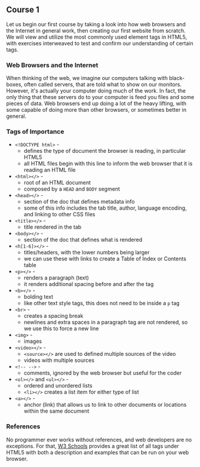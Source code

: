 ## Course 1

Let us begin our first course by taking a look into how web browsers and the Internet in general work, then creating our
first website from scratch. We will view and utilize the most commonly used element tags in HTML5, with exercises
interweaved to test and confirm our understanding of certain tags.

### Web Browsers and the Internet

When thinking of the web, we imagine our computers talking with black-boxes, often called servers, that are told what to
show on our monitors. However, it's actually your computer doing much of the work. In fact, the only thing that these
servers do to your computer is feed you files and some pieces of data. Web browsers end up doing a lot of the heavy
lifting, with some capable of doing more than other browsers, or sometimes better in general.

### Tags of Importance

* `<!DOCTYPE html>` -
  * defines the type of document the browser is reading, in particular HTML5
  * all HTML files begin with this line to inform the web browser that it is reading an HTML file
* `<html></>` -
  * root of an HTML document
  * composed by a `HEAD` and `BODY` segment
* `<head></>` -
  * section of the doc that defines metadata info
  * some of this info includes the tab title, author, language encoding, and linking to other CSS files
* `<title></>` -
  * title rendered in the tab
* `<body></>` -
  * section of the doc that defines what is rendered
* `<h[1-6]></>` -
  * titles/headers, with the lower numbers being larger
  * we can use these with links to create a Table of Index or Contents table
* `<p></>` -
  * renders a paragraph (text)
  * it renders additional spacing before and after the tag
* `<b></>` -
  * bolding text
  * like other text style tags, this does not need to be inside a `p` tag
* `<br>` -
  * creates a spacing break
  * newlines and extra spaces in a paragraph tag are not rendered, so we use this to force a new line
* `<img>` -
  * images
* `<video></>` -
  * `<source></>` are used to defined multiple sources of the video
  * videos with multiple sources
* `<!-- -->` -
  * comments, ignored by the web browser but useful for the coder
* `<ol></>` and `<ul></>` -
  * ordered and unordered lists
  * `<li></>` creates a list item for either type of list
* `<a></>` -
  * anchor (link) that allows us to link to other documents or locations within the same document

### References

No programmer ever works without references, and web developers are no exceptions. For that,
[W3 Schools](https://www.w3schools.com/tags/default.asp) provides a great list of all tags under HTML5 with both a
description and examples that can be run on your web browser.
